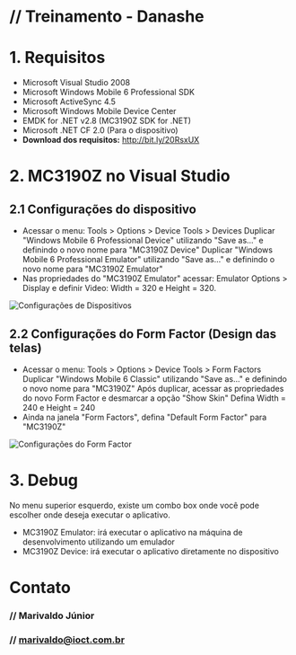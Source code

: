 # // Treinamento - Danashe

# 1. Requisitos

* Microsoft Visual Studio 2008
* Microsoft Windows Mobile 6 Professional SDK
* Microsoft ActiveSync 4.5
* Microsoft Windows Mobile Device Center
* EMDK for .NET v2.8 (MC3190Z SDK for .NET)
* Microsoft .NET CF 2.0 (Para o dispositivo)
* **Download dos requisitos:** http://bit.ly/20RsxUX

# 2. MC3190Z no Visual Studio

## 2.1 Configurações do dispositivo
* Acessar o menu: Tools > Options > Device Tools > Devices
  Duplicar "Windows Mobile 6 Professional Device" utilizando "Save as..." e definindo o novo nome para "MC3190Z Device"
  Duplicar "Windows Mobile 6 Professional Emulator" utilizando "Save as..." e definindo o novo nome para "MC3190Z Emulator"
* Nas propriedades do "MC3190Z Emulator" acessar: Emulator Options > Display e definir
  Video: Width = 320 e Height = 320.

![Configurações de Dispositivos](http://s10.postimg.org/8v4s7catl/Options_Devices_Tools_Devices.png)

## 2.2 Configurações do Form Factor (Design das telas)

* Acessar o menu: Tools > Options > Device Tools > Form Factors
  Duplicar "Windows Mobile 6 Classic" utilizando "Save as..." e definindo o novo nome para "MC3190Z"
  Após duplicar, acessar as propriedades do novo Form Factor e desmarcar a opção "Show Skin"
  Defina Width = 240 e Height = 240
* Ainda na janela "Form Factors", defina "Default Form Factor" para "MC3190Z"

![Configurações do Form Factor](http://s10.postimg.org/ao7ovnw09/Options_Devices_Tools_Form_Factors.png)

# 3. Debug

No menu superior esquerdo, existe um combo box onde você pode escolher onde deseja executar o aplicativo.
* MC3190Z Emulator: irá executar o aplicativo na máquina de desenvolvimento utilizando um emulador
* MC3190Z Device: irá executar o aplicativo diretamente no dispositivo

# Contato
### // Marivaldo Júnior
### // marivaldo@ioct.com.br
